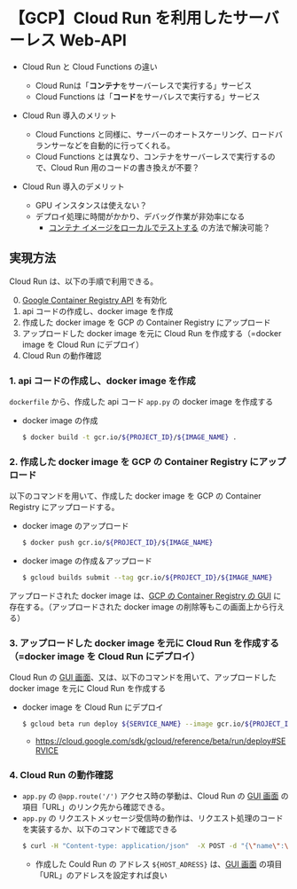 # 【GCP】Cloud Run を利用したサーバーレス Web-API

- Cloud Run と Cloud Functions の違い
    - Cloud Runは「**コンテナ**をサーバーレスで実行する」サービス
    - Cloud Functions は「**コード**をサーバレスで実行する」サービス

- Cloud Run 導入のメリット
    - Cloud Functions と同様に、サーバーのオートスケーリング、ロードバランサーなどを自動的に行ってくれる。
    - Cloud Functions とは異なり、コンテナをサーバーレスで実行するので、Cloud Run 用のコードの書き換えが不要？

- Cloud Run 導入のデメリット
    - GPU インスタンスは使えない？
    - デプロイ処理に時間がかかり、デバッグ作業が非効率になる
        - [コンテナ イメージをローカルでテストする](https://cloud.google.com/run/docs/testing/local?hl=ja) の方法で解決可能？

## 実現方法
Cloud Run は、以下の手順で利用できる。

0. [Google Container Registry API](https://console.cloud.google.com/apis/library/containerregistry.googleapis.com?hl=ja&_ga=2.255813448.1982938393.1603197893-757162934.1603197893) を有効化
1. api コードの作成し、docker image を作成
1. 作成した docker image を GCP の Container Registry にアップロード
1. アップロードした docker image を元に Cloud Run を作成する（=docker image を Cloud Run にデプロイ）
1. Cloud Run の動作確認

### 1. api コードの作成し、docker image を作成
`dockerfile` から、作成した api コード `app.py` の docker image を作成する

- docker image の作成
    ```sh
    $ docker build -t gcr.io/${PROJECT_ID}/${IMAGE_NAME} .
    ```

### 2. 作成した docker image を GCP の Container Registry にアップロード
以下のコマンドを用いて、作成した docker image を GCP の Container Registry にアップロードする。

- docker image のアップロード
    ```sh
    $ docker push gcr.io/${PROJECT_ID}/${IMAGE_NAME}
    ```

- docker image の作成＆アップロード
    ```sh
    $ gcloud builds submit --tag gcr.io/${PROJECT_ID}/${IMAGE_NAME}
    ```

アップロードされた docker image は、[GCP の Container Registry の GUI](https://console.cloud.google.com/gcr/images/my-project2-303004?project=my-project2-303004) に存在する。（アップロードされた docker image の削除等もこの画面上から行える）


### 3. アップロードした docker image を元に Cloud Run を作成する（=docker image を Cloud Run にデプロイ）
Cloud Run の [GUI 画面](https://console.cloud.google.com/run?hl=ja&organizationId=0&project=my-project2-303004)、又は、以下のコマンドを用いて、アップロードした docker image を元に Cloud Run を作成する

- docker image を Cloud Run にデプロイ
    ```sh
    $ gcloud beta run deploy ${SERVICE_NAME} --image gcr.io/${PROJECT_ID}/${IMAGE_NAME} --region=${REGION}
    ```
    - https://cloud.google.com/sdk/gcloud/reference/beta/run/deploy#SERVICE

### 4. Cloud Run の動作確認

- `app.py` の `@app.route('/')` アクセス時の挙動は、Cloud Run の [GUI 画面](https://console.cloud.google.com/run?hl=ja&organizationId=0&project=my-project2-303004) の項目「URL」のリンク先から確認できる。
- `app.py` の リクエストメッセージ受信時の動作は、リクエスト処理のコードを実装するか、以下のコマンドで確認できる
    ```sh
    $ curl -H "Content-type: application/json"  -X POST -d "{\"name\":\"test\"}" ${HOST_ADRESS}:${PORT}/hello_world
    ```
    - 作成した Could Run の アドレス `${HOST_ADRESS}` は、[GUI 画面](https://console.cloud.google.com/run?hl=ja&organizationId=0&project=my-project2-303004) の項目「URL」のアドレスを設定すれば良い
    